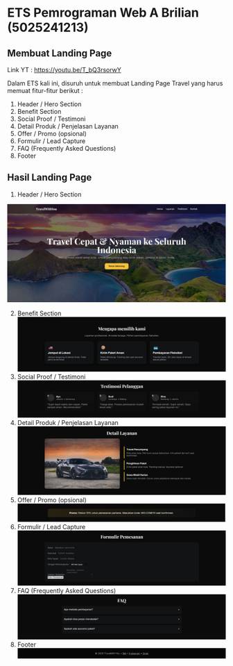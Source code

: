 # ETS Pemrograman Web A Brilian (5025241213)
## Membuat Landing Page
Link YT : https://youtu.be/T_bQ3rsorwY

Dalam ETS kali ini, disuruh untuk membuat Landing Page Travel yang harus memuat fitur-fitur berikut : 
1. Header / Hero Section
2. Benefit Section
3. Social Proof / Testimoni
4. Detail Produk / Penjelasan Layanan
5. Offer / Promo (opsional)
6. Formulir / Lead Capture
7. FAQ (Frequently Asked Questions)
8. Footer

## Hasil Landing Page 
1. Header / Hero Section
   
![Hero Section](header.png)

2. Benefit Section
![Benefit](benefit.png)
3. Social Proof / Testimoni
![Testimoni](testimoni.png)
4. Detail Produk / Penjelasan Layanan
![Detail Produk](detaillayanan.png)
5. Offer / Promo (opsional)
![Offer](offer.png)
6. Formulir / Lead Capture
![Lead Capture](formOrder.png)
7. FAQ (Frequently Asked Questions)
![FAQ](faq.png)
8. Footer
![Footer](footer.png)

